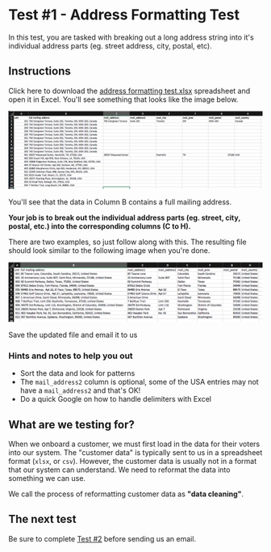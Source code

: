 # Test #1 - Address Formatting Test

In this test, you are tasked with breaking out a long address string into it's individual address parts (eg. street address, city, postal, etc).

## Instructions

Click here to download the [address formatting test.xlsx](address_formatting_test.xlsx?raw=true) spreadsheet and open it in Excel. You'll see something that looks like the image below.

![](test.png)

You'll see that the data in Column B contains a full mailing address.

**Your job is to break out the individual address parts (eg. street, city, postal, etc.) into the corresponding columns (C to H).**

There are two examples, so just follow along with this. The resulting file should look similar to the following image when you're done.

![](results.png)

Save the updated file and email it to us

### Hints and notes to help you out

- Sort the data and look for patterns
- The `mail_address2` column is optional, some of the USA entries may not have a `mail_address2` and that's OK!
- Do a quick Google on how to handle delimiters with Excel

## What are we testing for?

When we onboard a customer, we must first load in the data for their voters into our system. The "customer data" is typically sent to us in a spreadsheet format (`xlsx`, or `csv`). However, the customer data is usually not in a format that our system can understand. We need to reformat the data into something we can use.

We call the process of reformatting customer data as **"data cleaning"**.

## The next test

Be sure to complete [Test #2](../2_fee_lookup) before sending us an email.
